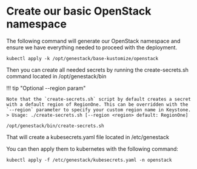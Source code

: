 # Create our basic OpenStack namespace

The following command will generate our OpenStack namespace and ensure we have everything needed to proceed with the deployment.

``` shell
kubectl apply -k /opt/genestack/base-kustomize/openstack
```

Then you can create all needed secrets by running the create-secrets.sh command located in /opt/genestack/bin

!!! tip "Optional --region param"

    Note that the `create-secrets.sh` script by default creates a secret
    with a default region of RegionOne. This can be overridden with the
    `--region` parameter to specify your custom region name in Keystone.
    > Usage: ./create-secrets.sh [--region <region> default: RegionOne]

``` shell
/opt/genestack/bin/create-secrets.sh
```

That will create a kubesecrets.yaml file located in /etc/genestack

You can then apply them to kubernetes with the following command:

``` shell
kubectl apply -f /etc/genestack/kubesecrets.yaml -n openstack
```
